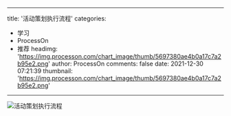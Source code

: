 
---
title: '活动策划执行流程'
categories: 
 - 学习
 - ProcessOn
 - 推荐
headimg: 'https://img.processon.com/chart_image/thumb/5697380ae4b0a17c7a2b95e2.png'
author: ProcessOn
comments: false
date: 2021-12-30 07:21:39
thumbnail: 'https://img.processon.com/chart_image/thumb/5697380ae4b0a17c7a2b95e2.png'
---

<div>   
<img class="thumb" alt="活动策划执行流程" src="https://img.processon.com/chart_image/thumb/5697380ae4b0a17c7a2b95e2.png" referrerpolicy="no-referrer">
<p></p>  
</div>
            